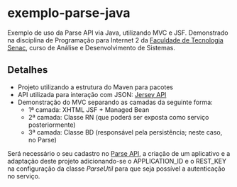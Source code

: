 # exemplo-parse-java
Exemplo de uso da Parse API via Java, utilizando MVC e JSF. Demonstrado na disciplina de Programação para Internet 2 da [Faculdade de Tecnologia Senac](http://www.senacrs.com.br/), curso de Análise e Desenvolvimento de Sistemas.

## Detalhes ##

* Projeto utilizando a estrutura do Maven para pacotes
* API utilizada para interação com JSON: [Jersey API](https://jersey.java.net/)
* Demonstração do MVC separando as camadas da seguinte forma:
  * 1ª camada: XHTML JSF + Managed Bean
  * 2ª camada: Classe RN (que poderá ser exposta como serviço posteriormente)
  * 3ª camada: Classe BD (responsável pela persistência; neste caso, no Parse)

Será necessário o seu cadastro no [Parse API](https://www.parse.com/), a criação de um aplicativo e a adaptação deste projeto adicionando-se o APPLICATION_ID e o REST_KEY na configuração da classe *ParseUtil* para que seja possível a autenticação no serviço.